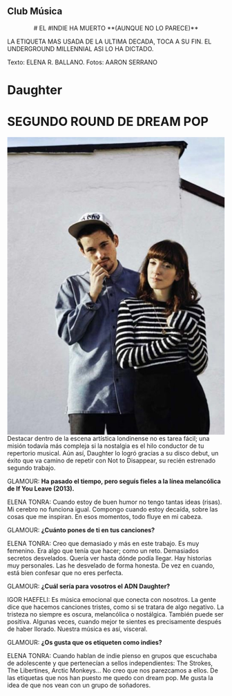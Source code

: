 ## Club Música

<p align="center">
# EL #INDIE HA MUERTO
**(AUNQUE NO LO PARECE)**

LA ETIQUETA MAS USADA DE LA ULTIMA DECADA, TOCA A SU FIN. EL UNDERGROUND MILLENNIAL ASI LO HA DICTADO.

Texto: ELENA R. BALLANO. Fotos: AARON SERRANO
</p>

# Daughter
# SEGUNDO ROUND DE DREAM POP

<img src="/Backup/2016/2016-02-xx/f0090-01.jpg" align="left">

Destacar dentro de la escena artística londinense no es tarea fácil; una misión todavía más compleja si la nostalgia es el hilo conductor de tu repertorio musical. Aún así, Daughter lo logró gracias a su disco debut, un éxito que va camino de repetir con Not to Disappear, su recién estrenado segundo trabajo.

GLAMOUR: **Ha pasado el tiempo, pero seguís fieles a la línea melancólica de If You Leave (2013).**

ELENA TONRA: Cuando estoy de buen humor no tengo tantas ideas (risas). Mi cerebro no funciona igual. Compongo cuando estoy decaída, sobre las cosas que me inspiran. En esos momentos, todo fluye en mi cabeza.

GLAMOUR: **¿Cuánto pones de ti en tus canciones?**

ELENA TONRA: Creo que demasiado y más en este trabajo. Es muy femenino. Era algo que tenía que hacer; como un reto. Demasiados secretos desvelados. Quería ver hasta dónde podía llegar. Hay historias muy personales. Las he desvelado de forma honesta. De vez en cuando, está bien confesar que no eres perfecta.

GLAMOUR: **¿Cuál sería para vosotros el ADN Daughter?**

IGOR HAEFELI: Es música emocional que conecta con nosotros. La gente dice que hacemos canciones tristes, como si se tratara de algo negativo. La tristeza no siempre es oscura, melancólica o nostálgica. También puede ser positiva. Algunas veces, cuando mejor te sientes es precisamente después de haber llorado. Nuestra música es así, visceral.

GLAMOUR: **¿Os gusta que os etiqueten como indies?**

ELENA TONRA: Cuando hablan de indie pienso en grupos que escuchaba de adolescente y que pertenecían a sellos independientes: The Strokes, The Libertines, Arctic Monkeys... No creo que nos parezcamos a ellos. De las etiquetas que nos han puesto me quedo con dream pop. Me gusta la idea de que nos vean con un grupo de soñadores.
